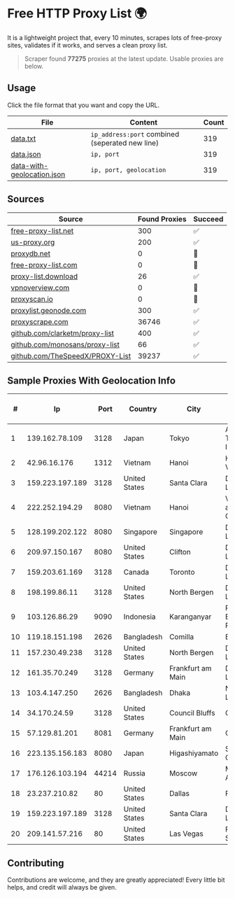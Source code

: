 
# Free HTTP Proxy List 🌍

It is a lightweight project that, every 10 minutes, scrapes lots of free-proxy sites, validates if it works, and serves a clean proxy list.


> Scraper found **77275** proxies at the latest update. Usable proxies are below.

## Usage

Click the file format that you want and copy the URL.


|File|Content|Count|
|----|-------|-----|
|[data.txt](https://raw.githubusercontent.com/themiralay/Proxy-List-World/master/data.txt)|`ip_address:port` combined (seperated new line)|319|
|[data.json](https://raw.githubusercontent.com/themiralay/Proxy-List-World/master/data.json)|`ip, port`|319|
|[data-with-geolocation.json](https://raw.githubusercontent.com/themiralay/Proxy-List-World/master/data-with-geolocation.json)|`ip, port, geolocation`|319|

## Sources

|Source|Found Proxies|Succeed|
|------|-------------|-------|
|[free-proxy-list.net](https://free-proxy-list.net)|300|✅|
|[us-proxy.org](https://www.us-proxy.org)|200|✅|
|[proxydb.net](http://proxydb.net)|0|🚫|
|[free-proxy-list.com](https://free-proxy-list.com/?page=&port=&type%5B%5D=http&type%5B%5D=https&up_time=0&search=Search)|0|🚫|
|[proxy-list.download](https://www.proxy-list.download/HTTP)|26|✅|
|[vpnoverview.com](https://vpnoverview.com/privacy/anonymous-browsing/free-proxy-servers)|0|🚫|
|[proxyscan.io](https://www.proxyscan.io)|0|🚫|
|[proxylist.geonode.com](https://proxylist.geonode.com/api/proxy-list?limit=300&page=1&sort_by=lastChecked&sort_type=desc&protocols=http,https)|300|✅|
|[proxyscrape.com](https://api.proxyscrape.com/v2/?request=displayproxies&protocol=http&timeout=10000&country=all&ssl=all&anonymity=all)|36746|✅|
|[github.com/clarketm/proxy-list](https://raw.githubusercontent.com/clarketm/proxy-list/master/proxy-list-raw.txt)|400|✅|
|[github.com/monosans/proxy-list](https://raw.githubusercontent.com/monosans/proxy-list/main/proxies/http.txt)|66|✅|
|[github.com/TheSpeedX/PROXY-List](https://raw.githubusercontent.com/TheSpeedX/PROXY-List/master/http.txt)|39237|✅|


## Sample Proxies With Geolocation Info

|#|Ip|Port|Country|City|Internet Service Provider|
|-|--|----|-------|----|-------------------------|
|1|139.162.78.109|3128|Japan|Tokyo|Akamai Technologies, Inc.|
|2|42.96.16.176|1312|Vietnam|Hanoi|HOALAC-VNNIC|
|3|159.223.197.189|3128|United States|Santa Clara|DigitalOcean, LLC|
|4|222.252.194.29|8080|Vietnam|Hanoi|VietNam Post and Telecom Corporation|
|5|128.199.202.122|8080|Singapore|Singapore|DigitalOcean, LLC|
|6|209.97.150.167|8080|United States|Clifton|DigitalOcean, LLC|
|7|159.203.61.169|3128|Canada|Toronto|DigitalOcean, LLC|
|8|198.199.86.11|3128|United States|North Bergen|DigitalOcean, LLC|
|9|103.126.86.29|9090|Indonesia|Karanganyar|PT. Rasi Bintang Perkasa|
|10|119.18.151.198|2626|Bangladesh|Comilla|BBTS Network|
|11|157.230.49.238|3128|United States|North Bergen|DigitalOcean, LLC|
|12|161.35.70.249|3128|Germany|Frankfurt am Main|DigitalOcean, LLC|
|13|103.4.147.250|2626|Bangladesh|Dhaka|Next Online Limited|
|14|34.170.24.59|3128|United States|Council Bluffs|Google LLC|
|15|57.129.81.201|8081|Germany|Frankfurt am Main|OVH SAS|
|16|223.135.156.183|8080|Japan|Higashiyamato|So-net Corporation|
|17|176.126.103.194|44214|Russia|Moscow|Miglovets Egor Andreevich|
|18|23.237.210.82|80|United States|Dallas|FDCservers.net|
|19|159.223.197.189|3128|United States|Santa Clara|DigitalOcean, LLC|
|20|209.141.57.216|80|United States|Las Vegas|FranTech Solutions|



## Contributing

Contributions are welcome, and they are greatly appreciated! Every
little bit helps, and credit will always be given.

